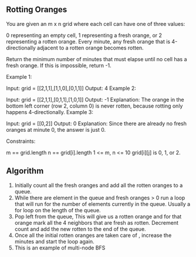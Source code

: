 ## Rotting Oranges

You are given an m x n grid where each cell can have one of three values:

0 representing an empty cell,
1 representing a fresh orange, or
2 representing a rotten orange.
Every minute, any fresh orange that is 4-directionally adjacent to a rotten orange becomes rotten.

Return the minimum number of minutes that must elapse until no cell has a fresh orange. If this is impossible, return -1.

 

Example 1:


Input: grid = [[2,1,1],[1,1,0],[0,1,1]]
Output: 4
Example 2:

Input: grid = [[2,1,1],[0,1,1],[1,0,1]]
Output: -1
Explanation: The orange in the bottom left corner (row 2, column 0) is never rotten, because rotting only happens 4-directionally.
Example 3:

Input: grid = [[0,2]]
Output: 0
Explanation: Since there are already no fresh oranges at minute 0, the answer is just 0.
 

Constraints:

m == grid.length
n == grid[i].length
1 <= m, n <= 10
grid[i][j] is 0, 1, or 2.


## Algorithm
1. Initially count all the fresh oranges and add all the rotten oranges to a queue.
2. While there are element in the queue and fresh oranges > 0 run a loop that will run for the number of elements currently in the queue. Usually a for loop on the length of the queue. 
3. Pop left from the queue, This will give us a rotten orange and for that orange mark all the 4 neighbors that are fresh as rotten. Decrement count and add the new rotten to the end of the queue. 
4. Once all the initial rotten oranges are taken care of , increase the minutes and start the loop again.
5. This is an example of multi-node BFS
